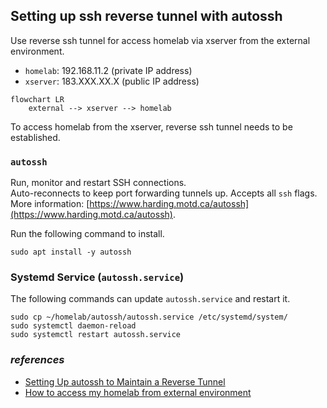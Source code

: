 ## Setting up ssh reverse tunnel with autossh

Use reverse ssh tunnel for access homelab via xserver from the external environment.

* `homelab`: 192.168.11.2 (private IP address)
* `xserver`: 183.XXX.XX.X (public IP address)

```mermaid
flowchart LR
    external --> xserver --> homelab
```

To access homelab from the xserver, reverse ssh tunnel needs to be established.

### `autossh`  

Run, monitor and restart SSH connections.  
Auto-reconnects to keep port forwarding tunnels up. Accepts all `ssh` flags.  
More information: [https://www.harding.motd.ca/autossh](https://www.harding.motd.ca/autossh).

Run the following command to install.

```
sudo apt install -y autossh
```

### Systemd Service (`autossh.service`)

The following commands can update `autossh.service` and restart it.

```
sudo cp ~/homelab/autossh/autossh.service /etc/systemd/system/
sudo systemctl daemon-reload
sudo systemctl restart autossh.service
```

### _references_

* [Setting Up autossh to Maintain a Reverse Tunnel](https://cnly.github.io/2018/08/16/setting-up-autossh-to-maintain-a-reverse-tunnel-ssh-server-having-a-dynamic-ip-address.html)
* [How to access my homelab from external environment](https://github.com/toge510/homelab/wiki/How-to-access-my-homelab-from-external-environment)